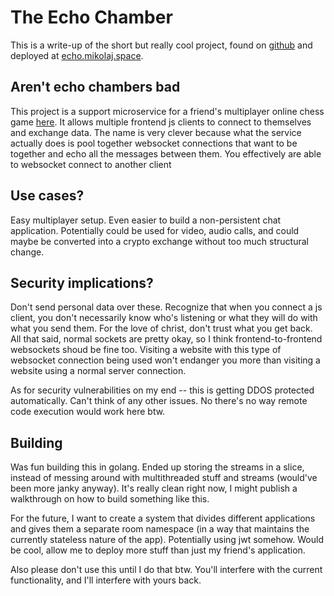 # The Echo Chamber

This is a write-up of the short but really cool project, found on [github](https://github.com/mfigurski80/EchoChamber) and deployed at [echo.mikolaj.space](https://echo.mikolaj.space). 

## Aren't echo chambers bad

This project is a support microservice for a friend's multiplayer online chess game [here](https://rohanjhunjhunwala.com). It allows multiple frontend js clients to connect to themselves and exchange data. The name is very clever because what the service actually does is pool together websocket connections that want to be together and echo all the messages between them. You effectively are able to websocket connect to another client

## Use cases?

Easy multiplayer setup. Even easier to build a non-persistent chat application. Potentially could be used for video, audio calls, and could maybe be converted into a crypto exchange without too much structural change.

## Security implications?

Don't send personal data over these. Recognize that when you connect a js client, you don't necessarily know who's listening or what they will do with what you send them. For the love of christ, don't trust what you get back. All that said, normal sockets are pretty okay, so I think frontend-to-frontend websockets shoud be fine too. Visiting a website with this type of websocket connection being used won't endanger you more than visiting a website using a normal server connection.

As for security vulnerabilities on my end -- this is getting DDOS protected automatically. Can't think of any other issues. No there's no way remote code execution would work here btw.

## Building

Was fun building this in golang. Ended up storing the streams in a slice, instead of messing around with multithreaded stuff and streams (would've been more janky anyway). It's really clean right now, I might publish a walkthrough on how to build something like this.

For the future, I want to create a system that divides different applications and gives them a separate room namespace (in a way that maintains the currently stateless nature of the app). Potentially using jwt somehow. Would be cool, allow me to deploy more stuff than just my friend's application.

Also please don't use this until I do that btw. You'll interfere with the current functionality, and I'll interfere with yours back.
